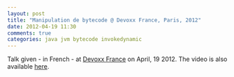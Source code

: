 ```yaml
---
layout: post
title: "Manipulation de bytecode @ Devoxx France, Paris, 2012"
date: 2012-04-19 11:30
comments: true
categories: java jvm bytecode invokedynamic
---
```


Talk given - in French - at [Devoxx France](http://www.devoxx.com/display/FR12/Manipulation+de+bytecode+++democratisons+la+magie+noire) on April, 19 2012. The video is also available [here](http://www.parleys.com/#st=5&id=3190&sl=95).

<script async class="speakerdeck-embed" data-id="4f9014fca54208002201865a" data-ratio="1.7777777777777777" src="//speakerdeck.com/assets/embed.js"></script>

